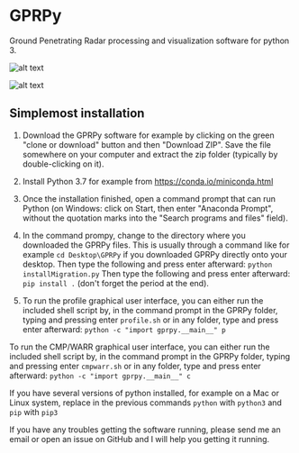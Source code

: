 # GPRPy
Ground Penetrating Radar processing and visualization software for python 3.

![alt text](https://github.com/NSGeophysics/GPRPy/blob/master/profileGUI.png)

![alt text](https://github.com/NSGeophysics/GPRPy/blob/master/CWGUI.png)


## Simplemost installation

1) Download the GPRPy software for example by clicking on the green "clone or download" 
button and then "Download ZIP". Save the file somewhere on your computer and extract the 
zip folder (typically by double-clicking on it).

2) Install Python 3.7 for example from https://conda.io/miniconda.html

3) Once the installation finished, open a command prompt that can run Python
(on Windows: click on Start, then enter "Anaconda Prompt", without the 
quotation marks into the "Search programs and files" field).

4) In the command prompy, change to the directory  where you downloaded the GPRPy files.
This is usually through a command like for example
`cd Desktop\GPRPy`
if you downloaded GPRPy directly onto your desktop. Then type the following and press enter
afterward:
`python installMigration.py`
Then type the following and press enter
afterward:
`pip install .`
(don't forget the period at the end).

5) To run the profile graphical user interface, you can either run the included shell script 
by, in the command prompt in the GPRPy folder, typing and pressing enter
`profile.sh`
or in any folder, type and press enter afterward:
`python -c "import gprpy.__main__" p`
 
To run the CMP/WARR graphical user interface, you can either run the included shell script 
by, in the command prompt in the GPRPy folder, typing and pressing enter
`cmpwarr.sh`
or in any folder, type and press enter afterward:
`python -c "import gprpy.__main__" c`

If you have several versions of python installed, for example on a Mac or Linux system, 
replace in the previous commands
`python` with `python3`
and `pip` with `pip3`

If you have any troubles getting the software running, please send me an email or open an issue
on GitHub and I will help you getting it running.


